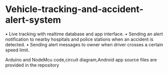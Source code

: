 # Vehicle-tracking-and-accident-alert-system
• Live tracking with realtime database and app interface. 
• Sending an alert notification to nearby hospitals and police stations when an accident is detected. 
• Sending alert messages to owner when driver crosses a certain speed limit.

Arduino and NodeMcu code,circuit diagram,Android app source files are provided in the repository
